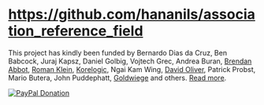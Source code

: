 # https://github.com/hananils/association_reference_field

This project has kindly been funded by Bernardo Dias da Cruz, Ben Babcock, Juraj Kapsz, Daniel Golbig, Vojtech Grec, Andrea Buran, [Brendan Abbot](http://bloodbone.ws/), [Roman Klein](http://romanklein.com), [Korelogic](http://korelogic.co.uk/), Ngai Kam Wing, [David Oliver](http://doliver.co.uk/), Patrick Probst, Mario Butera, John Puddephatt, [Goldwiege](http://www.goldwiege.de/) and others. [Read more](http://www.getsymphony.com/discuss/thread/106489/). 

[![PayPal Donation](https://www.paypalobjects.com/en_US/i/btn/btn_donate_LG.gif)](https://www.paypal.com/cgi-bin/webscr?cmd=_s-xclick&hosted_button_id=YAVPERDXP89TC)

